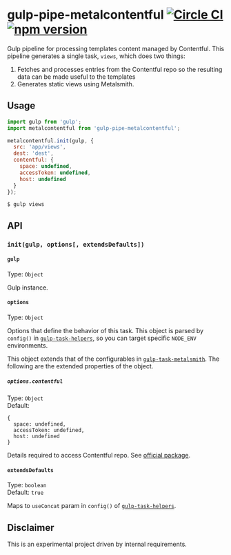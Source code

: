 # gulp-pipe-metalcontentful [![Circle CI](https://circleci.com/gh/andrewscwei/gulp-pipe-metalcontentful/tree/master.svg?style=svg)](https://circleci.com/gh/andrewscwei/gulp-pipe-metalcontentful/tree/master) [![npm version](https://badge.fury.io/js/gulp-pipe-metalcontentful.svg)](https://badge.fury.io/js/gulp-pipe-metalcontentful)

Gulp pipeline for processing templates content managed by Contentful. This pipeline generates a single task, `views`, which does two things:

1. Fetches and processes entries from the Contentful repo so the resulting data can be made useful to the templates
2. Generates static views using Metalsmith.

## Usage

```js
import gulp from 'gulp';
import metalcontentful from 'gulp-pipe-metalcontentful';

metalcontentful.init(gulp, {
  src: 'app/views',
  dest: 'dest',
  contentful: {
    space: undefined,
    accessToken: undefined,
    host: undefined
  }
});
```

```
$ gulp views
```

## API

### `init(gulp, options[, extendsDefaults])`

#### `gulp`

Type: `Object`

Gulp instance.

#### `options`

Type: `Object`

Options that define the behavior of this task. This object is parsed by `config()` in [`gulp-task-helpers`](https://www.npmjs.com/package/gulp-task-helpers), so you can target specific `NODE_ENV` environments.

This object extends that of the configurables in [`gulp-task-metalsmith`](https://www.npmjs.com/package/gulp-task-metalsmith). The following are the extended properties of the object.

##### `options.contentful`

Type: `Object`<br>
Default: 
```
{
  space: undefined,
  accessToken: undefined,
  host: undefined
}
```

Details required to access Contentful repo. See [official package](https://www.npmjs.com/package/contentful).

#### `extendsDefaults`

Type: `boolean`<br>
Default: `true`

Maps to `useConcat` param in `config()` of [`gulp-task-helpers`](https://www.npmjs.com/package/gulp-task-helpers).

## Disclaimer

This is an experimental project driven by internal requirements.
